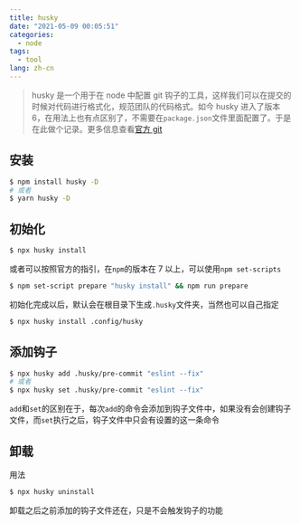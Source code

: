 ```yaml
---
title: husky
date: "2021-05-09 00:05:51"
categories:
  - node
tags:
  - tool
lang: zh-cn
---
```


> husky 是一个用于在 node 中配置 git 钩子的工具，这样我们可以在提交的时候对代码进行格式化，规范团队的代码格式。如今 husky 进入了版本 6，在用法上也有点区别了，不需要在`package.json`文件里面配置了。于是在此做个记录。更多信息查看[官方 git](https://github.com/typicode/husky)

## 安装

```bash
$ npm install husky -D
# 或者
$ yarn husky -D
```

## 初始化

```bash
$ npx husky install
```

或者可以按照官方的指引，在`npm`的版本在 7 以上，可以使用`npm set-scripts`

```bash
$ npm set-script prepare "husky install" && npm run prepare
```

初始化完成以后，默认会在根目录下生成`.husky`文件夹，当然也可以自己指定

```bash
$ npx husky install .config/husky
```

## 添加钩子

```bash
$ npx husky add .husky/pre-commit "eslint --fix"
# 或者
$ npx husky set .husky/pre-commit "eslint --fix"
```

`add`和`set`的区别在于，每次`add`的命令会添加到钩子文件中，如果没有会创建钩子文件，而`set`执行之后，钩子文件中只会有设置的这一条命令

## 卸载

用法

```bash
$ npx husky uninstall
```

卸载之后之前添加的钩子文件还在，只是不会触发钩子的功能
